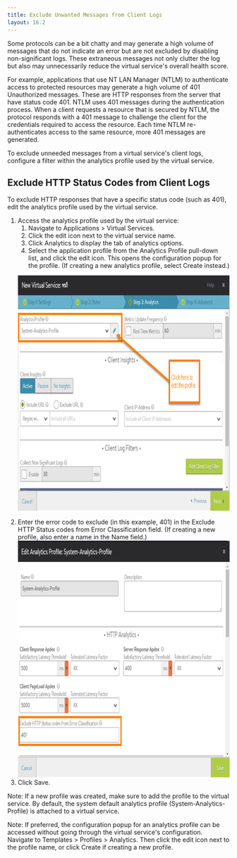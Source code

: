 ```yaml
---
title: Exclude Unwanted Messages from Client Logs
layout: 16.2
---
```

Some protocols can be a bit chatty and may generate a high volume of messages that do not indicate an error but are not excluded by disabling non-significant logs. These extraneous messages not only clutter the log but also may unnecessarily reduce the virtual service's overall health score. 

For example, applications that use NT LAN Manager (NTLM) to authenticate access to protected resources may generate a high volume of 401 Unauthorized messages. These are HTTP responses from the server that have status code 401. NTLM uses 401 messages during the authentication process. When a client requests a resource that is secured by NTLM, the protocol responds with a 401 message to challenge the client for the credentials required to access the resource. Each time NTLM re-authenticates access to the same resource, more 401 messages are generated.

To exclude unneeded messages from a virtual service's client logs, configure a filter within the analytics profile used by the virtual service. 

## Exclude HTTP Status Codes from Client Logs

To exclude HTTP responses that have a specific status code (such as 401), edit the analytics profile used by the virtual service.
<ol> 
 <li>Access the analytics profile used by the virtual service: 
  <ol> 
   <li>Navigate to Applications &gt; Virtual Services.</li> 
   <li>Click the edit icon next to the virtual service name.</li> 
   <li>Click Analytics to display the tab of analytics options.</li> 
   <li>Select the application profile from the Analytics Profile pull-down list, and click the edit icon. This opens the configuration popup for the profile. (If creating a new analytics profile, select Create instead.)</li> 
  </ol> <p><a href="img/exclude-status-code-1.png"><img class="alignnone size-full wp-image-8795" src="img/exclude-status-code-1.png" alt="exclude-status-code" width="853" height="534"><br> </a></p></li> 
 <li>Enter the error code to exclude (in this example, 401) in the Exclude HTTP Status codes from Error Classification field. (If creating a new profile, also enter a name in the Name field.)<br> <a href="img/exclude-status-code2.png"><img class="alignnone size-full wp-image-8790" src="img/exclude-status-code2.png" alt="exclude-status-code2" width="849" height="537"><br> </a></li> 
 <li>Click Save.</li> 
</ol> 

Note: If a new profile was created, make sure to add the profile to the virtual service. By default, the system default analytics profile (System-Analytics-Profile) is attached to a virtual service.

Note: If preferred, the configuration popup for an analytics profile can be accessed without going through the virtual service's configuration. Navigate to Templates > Profiles > Analytics. Then click the edit icon next to the profile name, or click Create if creating a new profile.
